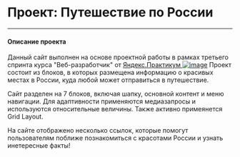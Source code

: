 # Проект: Путешествие по России
---
#### Описание проекта
Данный сайт выполнен на основе проектной работы в рамках третьего  спринта курса "Веб-разработчик" от [Яндекс.Практикум ![image](https://i.ibb.co/BZWMYRt/image.png)](https://practicum.yandex.ru/)
Проект состоит из блоков, в которых размещена информацию о красивых местах в России, куда любой может отправиться в путешествие.

Сайт разделен на 7 блоков, включая шапку, основной контент и меню навигации. Для адаптивности применяются медиазапросы и используются относительные величины. Также активно примеянется Grid Layout.

На сайте отображено несколько ссылок, которые помогут пользователям поближе познакомиться с красотами России и узнать инетересные факты!


